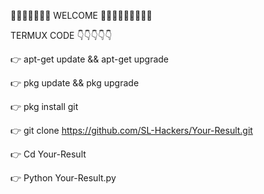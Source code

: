🙏🙏🙏🙏🙏🙏🙏 WELCOME 🙏🙏🙏🙏🙏🙏🙏🙏🙏


TERMUX CODE 👇👇👇👇👇




👉 apt-get update && apt-get upgrade

👉 pkg update && pkg upgrade

👉 pkg install git

👉 git clone https://github.com/SL-Hackers/Your-Result.git

👉 Cd Your-Result

👉 Python Your-Result.py

